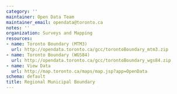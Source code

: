 ```yaml
---
category: ''
maintainer: Open Data Team
maintainer_email: opendata@toronto.ca
notes: ''
organization: Surveys and Mapping
resources:
- name: Toronto Boundary (MTM3)
  url: http://opendata.toronto.ca/gcc/torontoBoundary_mtm3.zip
- name: Toronto Boundary (WGS84)
  url: http://opendata.toronto.ca/gcc/torontoBoundary_wgs84.zip
- name: View Data
  url: http://map.toronto.ca/maps/map.jsp?app=OpenData
schema: default
title: Regional Municipal Boundary
---
```

